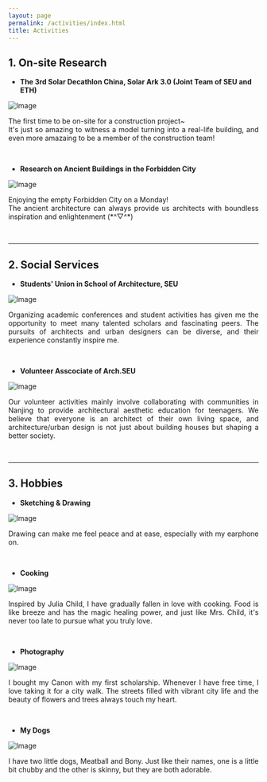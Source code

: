 ```yaml
---
layout: page
permalink: /activities/index.html
title: Activities
---
```


<style>  
  .enlarge-image {  
    cursor: pointer;  
  }  
    
  .enlarged-image {  
    position: fixed;  
    top: 0;  
    left: 0;  
    right: 0;  
    bottom: 0;  
    background-color: rgba(0, 0, 0, 0.8);  
    display: flex;  
    justify-content: center;  
    align-items: center;  
    z-index: 9999;  
  }  
    
  .enlarged-image img {  
    max-width: 90%;  
    max-height: 90%;  
  }  
</style>  
  
<script>  
  function enlargeImage(image) {  
    var enlargedImage = document.createElement('div');  
    enlargedImage.className = 'enlarged-image';  
      
    var img = document.createElement('img');  
    img.src = image.src;  
      
    enlargedImage.appendChild(img);  
    document.body.appendChild(enlargedImage);  
      
    enlargedImage.addEventListener('click', function() {  
      document.body.removeChild(enlargedImage);  
    });  
  }  
</script>  
  
 
## 1. On-site Research 

- **The 3rd Solar Decathlon China, Solar Ark 3.0 (Joint Team of SEU and ETH)**

<img src="/images/1.png" alt="Image" class="enlarge-image" onclick="enlargeImage(this);">

<p style="text-align: justify;"> 
  The first time to be on-site for a construction project~<br> 
  It's just so amazing to witness a model turning into a real-life building, and even more amazaing to be a member of the construction team!
</p>
<br>


- **Research on Ancient Buildings in the Forbidden City**

<img src="/images/2.png" alt="Image" class="enlarge-image" onclick="enlargeImage(this);">

<p style="text-align: justify;"> 
  Enjoying the empty Forbidden City on a Monday!<br>
  The ancient architecture can always provide us architects with boundless inspiration and enlightenment (*^▽^*)
</p>
<br>

---


## 2. Social Services

- **Students' Union in School of Architecture, SEU**

<img src="/images/3.png" alt="Image" class="enlarge-image" onclick="enlargeImage(this);">

<p style="text-align: justify;"> 
  Organizing academic conferences and student activities has given me the opportunity to meet many talented scholars and fascinating peers. The pursuits of architects and urban designers can be diverse, and their experience constantly inspire me.
</p>
<br>


- **Volunteer Asscociate of Arch.SEU**

<img src="/images/4.png" alt="Image" class="enlarge-image" onclick="enlargeImage(this);">

<p style="text-align: justify;" > 
  Our volunteer activities mainly involve collaborating with communities in Nanjing to provide architectural aesthetic education for teenagers. We believe that everyone is an architect of their own living space, and architecture/urban design is not just about building houses but shaping a better society.
</p>

<br>

---


## 3. Hobbies

- **Sketching & Drawing**

<img src="/images/5.png" alt="Image" class="enlarge-image" onclick="enlargeImage(this);">

<p style="text-align: justify;"> 
  Drawing can make me feel peace and at ease, especially with my earphone on.
</p>
<br>


- **Cooking**

<img src="/images/6.png" alt="Image" class="enlarge-image" onclick="enlargeImage(this);">

<p style="text-align: justify;"> 
  Inspired by Julia Child, I have gradually fallen in love with cooking. Food is like breeze and has the magic healing power, and just like Mrs. Child, it's never too late to pursue what you truly love.
</p>
<br>


- **Photography**

<img src="/images/7.png" alt="Image" class="enlarge-image" onclick="enlargeImage(this);"> 

<p style="text-align: justify;"> 
  I bought my Canon with my first scholarship. Whenever I have free time, I love taking it for a city walk. The streets filled with vibrant city life and the beauty of flowers and trees always touch my heart.
</p>
<br>


- **My Dogs**

<img src="/images/8.png" alt="Image" class="enlarge-image" onclick="enlargeImage(this);">  

<p style="text-align: justify;"> 
  I have two little dogs, Meatball and Bony.
  Just like their names, one is a little bit chubby and the other is skinny, but they are both adorable.
</p>
<br>



